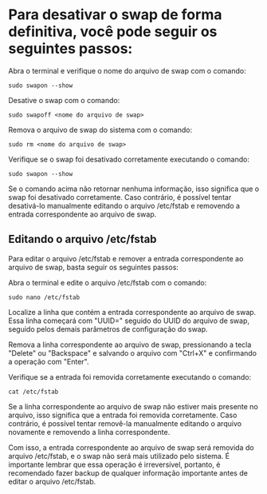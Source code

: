 # Para desativar o swap de forma definitiva, você pode seguir os seguintes passos:

Abra o terminal e verifique o nome do arquivo de swap com o comando:

```
sudo swapon --show
```

Desative o swap com o comando:

```
sudo swapoff <nome do arquivo de swap>
```

Remova o arquivo de swap do sistema com o comando:

```
sudo rm <nome do arquivo de swap>
```

Verifique se o swap foi desativado corretamente executando o comando:

```
sudo swapon --show
```

Se o comando acima não retornar nenhuma informação, isso significa que o swap foi desativado corretamente. Caso contrário, é possível tentar desativá-lo manualmente editando o arquivo /etc/fstab e removendo a entrada correspondente ao arquivo de swap.

## Editando o arquivo /etc/fstab

Para editar o arquivo /etc/fstab e remover a entrada correspondente ao arquivo de swap, basta seguir os seguintes passos:

Abra o terminal e edite o arquivo /etc/fstab com o comando:

```
sudo nano /etc/fstab
```

Localize a linha que contém a entrada correspondente ao arquivo de swap. Essa linha começará com "UUID=" seguido do UUID do arquivo de swap, seguido pelos demais parâmetros de configuração do swap.

Remova a linha correspondente ao arquivo de swap, pressionando a tecla "Delete" ou "Backspace" e salvando o arquivo com "Ctrl+X" e confirmando a operação com "Enter".

Verifique se a entrada foi removida corretamente executando o comando:

```
cat /etc/fstab
```

Se a linha correspondente ao arquivo de swap não estiver mais presente no arquivo, isso significa que a entrada foi removida corretamente. Caso contrário, é possível tentar removê-la manualmente editando o arquivo novamente e removendo a linha correspondente.

Com isso, a entrada correspondente ao arquivo de swap será removida do arquivo /etc/fstab, e o swap não será mais utilizado pelo sistema. É importante lembrar que essa operação é irreversível, portanto, é recomendado fazer backup de qualquer informação importante antes de editar o arquivo /etc/fstab.
